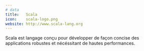 ```yaml
---
# data
title:   Scala
icon:    scala-logo.png
website: http://www.scala-lang.org
---
```

Scala est langage conçu pour développer de
façon concise des applications robustes et nécéssitant de hautes performances.
